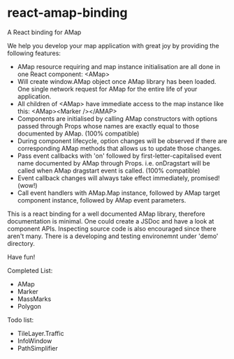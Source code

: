 # react-amap-binding

A React binding for AMap

We help you develop your map application with great joy by providing the following features:

 - AMap resource requiring and map instance initialisation are all done in one React component: \<AMap>
 - Will create window.AMap object once AMap library has been loaded. One single network request for AMap for the entire life of your application.
 - All children of \<AMap> have immediate access to the map instance like this: \<AMap>\<Marker />\</AMAP> 
 - Components are initialised by calling AMap constructors with options passed through Props whose names are exactly equal to those documented by AMap. (100% compatible)
 - During component lifecycle, option changes will be observed if there are corresponding AMap methods that allows us to update those changes.
 - Pass event callbacks with 'on' followed by first-letter-capitalised event name documented by AMap through Props. i.e. onDragstart will be called when AMap dragstart event is called. (100% compatible)
 - Event callback changes will always take effect immediately, promised! (wow!)
 - Call event handlers with AMap.Map instance, followed by AMap target component instance, followed by AMap event parameters.

This is a react binding for a well documented AMap library, therefore documentation is minimal.
One could create a JSDoc and have a look at component APIs. Inspecting source code is also encouraged since there aren't many.
There is a developing and testing environemnt under 'demo' directory.

Have fun!

Completed List:
 - AMap
 - Marker
 - MassMarks
 - Polygon

Todo list:
 - TileLayer.Traffic
 - InfoWindow
 - PathSimplifier